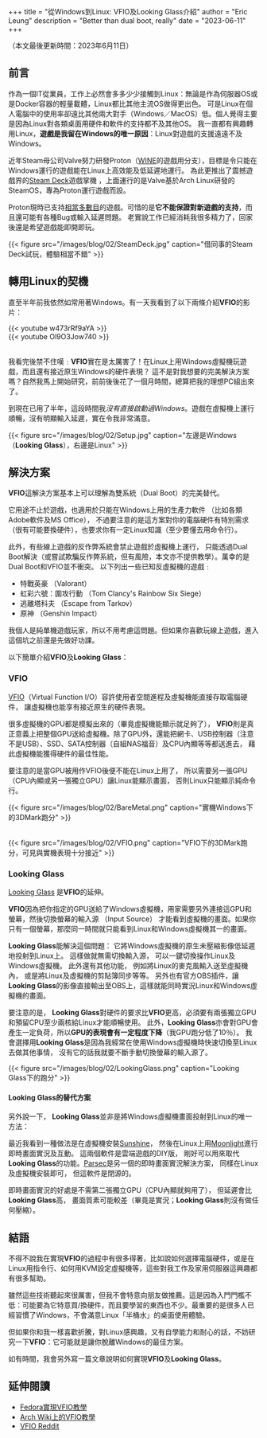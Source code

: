 +++
title = "從Windows到Linux: VFIO及Looking Glass介紹"
author = "Eric Leung"
description = "Better than dual boot, really"
date = "2023-06-11"
+++

（本文最後更新時間：2023年6月11日）

## 前言

作為一個IT從業員，工作上必然會多多少少接觸到Linux：無論是作為伺服器OS或是Docker容器的輕量載體，Linux都比其他主流OS做得更出色。
可是Linux在個人電腦中的使用率卻遠比其他兩大對手（Windows／MacOS）低。個人覺得主要是因為Linux對各類桌面用硬件和軟件的支持都不及其他OS。
我一直都有興趣轉用Linux，**遊戲是我留在Windows的唯一原因**：Linux對遊戲的支援遠遠不及Windows。

近年Steam母公司Valve努力研發Proton（[WINE](https://www.winehq.org/)的遊戲用分支），目標是令只能在Windows運行的遊戲能在Linux上高效能及低延遲地運行。
 為此更推出了震撼遊戲界的[Steam Deck](https://www.steamdeck.com/)遊戲掌機 ，上面運行的是Valve基於Arch Linux研發的SteamOS，專為Proton運行遊戲而設。

Proton現時已支持[相當多數目](https://www.protondb.com/)的遊戲。可惜的是**它不能保證對新遊戲的支持**，而且還可能有各種Bug或輸入延遲問題。
老實說工作已經消耗我很多精力了，回家後還是希望遊戲能即開即玩。

{{< figure src="/images/blog/02/SteamDeck.jpg" caption="借同事的Steam Deck試玩，體驗相當不錯" >}}

## 轉用Linux的契機

直至半年前我依然如常用著Windows。有一天我看到了以下兩條介紹**VFIO**的影片：

{{< youtube w473rRf9aYA >}}
\
{{< youtube Ol9O3Jow740 >}}

\
我看完後禁不住嘆﹕**VFIO**實在是太厲害了！在Linux上用Windows虛擬機玩遊戲，而且還有接近原生Windows的硬件表現？
這不是對我想要的完美解決方案嗎？自然我馬上開始研究，前前後後花了一個月時間，總算把我的理想PC組出來了。

到現在已用了半年，這段時間我*沒有直接啟動過Windows*。遊戲在虛擬機上運行順暢，沒有明顯輸入延遲，實在令我非常滿意。

{{< figure src="/images/blog/02/Setup.jpg" caption="左邊是Windows（**Looking Glass**），右邊是Linux" >}}

## 解決方案

**VFIO**這解決方案基本上可以理解為雙系統（Dual Boot）的完美替代。

它用途不止於遊戲，也適用於只能在Windows上用的生產力軟件 （比如各類Adobe軟件及MS Office），
不過要注意的是這方案對你的電腦硬件有特別需求（很有可能要換硬件），也要求你有一定Linux知識（至少要懂去用命令行）。

此外，有些線上遊戲的反作弊系統會禁止遊戲於虛擬機上運行， 只能透過Dual Boot解決（或嘗試欺騙反作弊系統，但有風險，本文亦不提供教學）。萬幸的是Dual Boot和VFIO並不衝突。
以下列出一些已知反虛擬機的遊戲﹕

- 特戰英豪 （Valorant）
- 虹彩六號：圍攻行動 （Tom Clancy's Rainbow Six Siege）
- 逃離塔科夫 （Escape from Tarkov）
- 原神 （Genshin Impact）

我個人是純單機遊戲玩家，所以不用考慮這問題。但如果你喜歡玩線上遊戲，進入這個坑之前還是先做好功課。

以下簡單介紹**VFIO**及**Looking Glass**：

### VFIO

[VFIO](https://docs.kernel.org/driver-api/vfio.html)（Virtual Function I/O）容許使用者空間進程及虛擬機能直接存取電腦硬件， 讓虛擬機也能享有接近原生的硬件表現。

很多虛擬機的GPU都是模擬出來的（畢竟虛擬機能顯示就足夠了）， **VFIO**則是真正意義上把整個GPU送給虛擬機。除了GPU外，還能把網卡、USB控制器（注意不是USB）、SSD、SATA控制器（自組NAS福音）及CPU內顯等等都送進去， 藉此虛擬機能獲得硬件的最佳性能。

要注意的是當GPU被用作VFIO後便不能在Linux上用了， 所以需要另一張GPU（CPU內顯或另一張獨立GPU）讓Linux能顯示畫面， 否則Linux只能顯示純命令行。

{{< figure src="/images/blog/02/BareMetal.png" caption="實機Windows下的3DMark跑分" >}}

\
{{< figure src="/images/blog/02/VFIO.png" caption="VFIO下的3DMark跑分，可見與實機表現十分接近" >}}

### Looking Glass

[Looking Glass](https://looking-glass.io/) 是**VFIO**的延伸。

**VFIO**因為把你指定的GPU送給了Windows虛擬機，用家需要另外連接這GPU和螢幕，然後切換螢幕的輸入源 （Input Source） 才能看到虛擬機的畫面。如果你只有一個螢幕，那麼同一時間就只能看到Linux和Windows虛擬機其一的畫面。

**Looking Glass**能解決這個問題： 它將Windows虛擬機的原生未壓縮影像低延遲地投射到Linux上。 這樣做就無需切換輸入源， 可以一鍵切換操作Linux及Windows虛擬機。 此外還有其他功能， 例如將Linux的麥克風輸入送至虛擬機內， 或是將Linux及虛擬機的剪貼簿同步等等。 另外也有官方OBS插件，讓**Looking Glass**的影像直接輸出至OBS上，這樣就能同時實況Linux和Windows虛擬機的畫面。

要注意的是， **Looking Glass**對硬件的要求比**VFIO**更高，必須要有兩張獨立GPU和預留CPU至少兩核給Linux才能順暢使用。 此外，**Looking Glass**亦會對GPU會產生一定負荷，所以**GPU的表現會有一定程度下降**（我GPU跑分低了10％）。 我會選擇用**Looking Glass**是因為我經常在使用Windows虛擬機時快速切換至Linux去做其他事情， 沒有它的話我就要不斷手動切換螢幕的輸入源了。

{{< figure src="/images/blog/02/LookingGlass.png" caption="Looking Glass下的跑分" >}}

#### Looking Glass的替代方案

另外說一下， **Looking Glass**並非是將Windows虛擬機畫面投射到Linux的唯一方法：

最近我看到一種做法是在虛擬機安裝[Sunshine](https://github.com/LizardByte/Sunshine)， 然後在Linux上用[Moonlight](https://github.com/moonlight-stream/moonlight-qt)進行即時畫面實況及互動。 這兩個軟件是雲端遊戲的DIY版， 剛好可以用來取代**Looking Glass**的功能。[Parsec](https://parsec.app/)是另一個的即時畫面實況解決方案， 同樣在Linux及虛擬機安裝即可， 但這軟件是閉源的。

即時畫面實況的好處是不需第二張獨立GPU（CPU內顯就夠用了）， 但延遲會比**Looking Glass**高， 畫面質素可能較差（畢竟是實況；**Looking Glass**則沒有做任何壓縮）。

## 結語

不得不說我在實現**VFIO**的過程中有很多得著，比如說如何選擇電腦硬件，或是在Linux用指令行、如何用KVM設定虛擬機等，這些對我工作及家用伺服器這興趣都有很多幫助。

雖然這些技術聽起來很厲害，但我不會特意向朋友做推薦。這是因為入門門檻不低：可能要為它特意買/換硬件，而且要學習的東西也不少。最重要的是很多人已經習慣了Windows，不會滿意Linux「半桶水」的桌面使用體驗。

但如果你和我一樣喜歡折騰，對Linux感興趣，又有自學能力和耐心的話，不妨研究一下**VFIO**：它可能就是讓你脫離Windows的最佳方案。

如有時間，我會另外寫一篇文章說明如何實現**VFIO**及**Looking Glass**。

## 延伸閱讀

- [Fedora實現VFIO教學](https://vfio.blogspot.com/2015/05/vfio-gpu-how-to-series-part-1-hardware.html)
- [Arch Wiki上的VFIO教學](https://wiki.archlinux.org/title/PCI_passthrough_via_OVMF)
- [VFIO Reddit](https://www.reddit.com/r/VFIO/)
